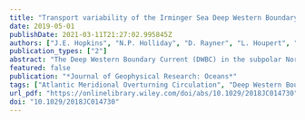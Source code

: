 ```yaml
---
title: "Transport variability of the Irminger Sea Deep Western Boundary Current from a mooring array"
date: 2019-05-01
publishDate: 2021-03-11T21:27:02.995845Z
authors: ["J.E. Hopkins", "N.P. Holliday", "D. Rayner", "L. Houpert", "I. A. Le Bras", "F. Straneo", "C. Wilson", "S. Bacon"]
publication_types: ["2"]
abstract: "The Deep Western Boundary Current (DWBC) in the subpolar North Atlantic is the lower limb of the Atlantic Meridional Overturning Circulation and a key component of the global climate system. Here, a mooring array deployed at 60°N in the Irminger Sea, between 2014 and 2016 provides the longest continuous record of total DWBC volume transport at this latitude. The 1.8 year averaged transport of water denser than $σ$$þeta$ = 27.8 kg m‐3 was ‐10.8 ± 4.9 Sv (mean ± 1 std; 1 Sv = 106 m3 s‐1). Of this total, we find ‐4.1 ± 1.4 Sv within the densest layer ($σ$$þeta$ textgreater 27.88 kg m‐3) that originated from the Denmark Strait Overflow. The lighter North East Atlantic Deep Water layer ($σ$$þeta$ = 27.8‐27.88 kg m‐3) carries ‐6.5 ± 7.7 Sv. The variability in transport ranges between 2 and 65 days. There is a distinct shift from high to low frequency with distance from the East Greenland slope. High frequency fluctuations (2‐8 days) close to the continental slope are likely associated with topographic Rossby waves and/or cyclonic eddies. Here, perturbations in layer thickness make a significant (20‐60%) contribution to transport variability. In deeper water, toward the centre of the Irminger Basin, transport variance at 55 days dominates. Our results suggest that there has been a 1.8 Sv increase in total transport since 2005‐2006, but this difference can be accounted for by a range of methodological and data limitation biases."
featured: false
publication: "*Journal of Geophysical Research: Oceans*"
tags: ["Atlantic Meridional Overturning Circulation", "Deep Western Boundary Current", "Irminger Sea", "mooring array", "transport variability"]
url_pdf: "https://onlinelibrary.wiley.com/doi/abs/10.1029/2018JC014730"
doi: "10.1029/2018JC014730"
---
```


